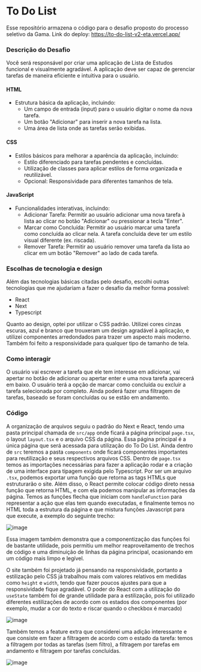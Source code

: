 
# To Do List
Esse repositório armazena o código para o desafio proposto do processo seletivo da Gama.
Link do deploy: https://to-do-list-v2-eta.vercel.app/
### Descrição do Desafio
Você será responsável por criar uma aplicação de Lista de Estudos funcional e visualmente
agradável. A aplicação deve ser capaz de gerenciar tarefas de maneira eficiente e intuitiva
para o usuário.
#### HTML
- Estrutura básica da aplicação, incluindo:
  - Um campo de entrada (input) para o usuário digitar o nome da nova
tarefa.
   - Um botão "Adicionar" para inserir a nova tarefa na lista.
   - Uma área de lista onde as tarefas serão exibidas.
#### CSS
- Estilos básicos para melhorar a aparência da aplicação, incluindo:
	- Estilo diferenciado para tarefas pendentes e concluídas.
	- Utilização de classes para aplicar estilos de forma organizada e
reutilizável.
	- Opcional: Responsividade para diferentes tamanhos de tela.
#### JavaScript
- Funcionalidades interativas, incluindo:
	 - Adicionar Tarefa: Permitir ao usuário adicionar uma nova tarefa à
lista ao clicar no botão "Adicionar" ou pressionar a tecla "Enter".
	- Marcar como Concluída: Permitir ao usuário marcar uma tarefa como
concluída ao clicar nela. A tarefa concluída deve ter um estilo visual
diferente (ex. riscada).
	- Remover Tarefa: Permitir ao usuário remover uma tarefa da lista ao
clicar em um botão "Remover" ao lado de cada tarefa.
### Escolhas de tecnologia e design
Além das tecnologias básicas citadas pelo desafio, escolhi outras tecnologias que me ajudariam a fazer o desafio da melhor forma possível:
- React
- Next
- Typescript

Quanto ao design, optei por utilizar o CSS padrão. Utilizei cores cinzas escuras, azul e branco que trouxeram um design agradável à aplicação, e utilizei componentes arredondados para trazer um aspecto mais moderno. Também foi feito a responsividade para qualquer tipo de tamanho de tela.

### Como interagir
O usuário vai escrever a tarefa que ele tem interesse em adicionar, vai apertar no botão de adicionar ou apertar enter e uma nova tarefa aparecerá em baixo. O usuário terá a opção de marcar como concluída ou excluir a tarefa selecionada por completo. Ainda poderá fazer uma filtragem de tarefas, baseado se foram concluídas ou se estão em andamento.

### Código
A organização de arquivos seguiu o padrão do Next e React, tendo uma pasta principal chamada de `src/app` onde ficará a página principal `page.tsx`, o layout `layout.tsx` e o arquivo CSS da página. Essa página principal é a única página que será acessada para utilização do To Do List. Ainda dentro de `src` teremos a pasta `components` onde ficará componentes importantes para reutilização e seus respectivos arquivos CSS.
Dentro de `page.tsx` temos as importações necessárias para fazer a aplicação rodar e a criação de uma interface para tipagem exigida pelo Typescript. Por ser um arquivo `.tsx`, podemos exportar uma função que retorna as tags HTMLs que estruturarão o site. Além disso, o React permite colocar código direto nessa função que retorna HTML, e com ela podemos manipular as informações da página. Temos as funções flecha que iniciam com `handleFunction` para representar a ação que elas tem quando executadas, e finalmente temos no HTML toda a estrutura da página e que mistura funções Javascript para que execute, a exemplo do seguinte trecho:

![image](https://github.com/user-attachments/assets/1a9f18a3-5115-431e-a61b-b852563a8cf5)

Essa imagem também demonstra que a componentização das funções foi de bastante utilidade, pois permitiu um melhor reaproveitamento de trechos de código e uma diminuição de linhas da página principal, ocasionando em um código mais limpo e legível.


O site também foi projetado já pensando na responsividade, portanto a estilização pelo CSS já trabalhou mais com valores relativos em medidas como `height` e `width`, tendo que fazer poucos ajustes para que a responsividade fique agradável. O poder do React com a utilização do `useState` também foi de grande utilidade para a estilização, pois foi utilizado diferentes estilizações de acordo com os estados dos componentes (por exemplo, mudar a cor do texto e riscar quando o checkbox é marcado)

![image](https://github.com/user-attachments/assets/5c4df375-35db-4d97-aaa2-06a8a3af83d8)

Também temos a feature extra que considerei uma adição interessante e que consiste em fazer a filtragem de acordo com o estado da tarefa: temos a filtragem por todas as tarefas (sem filtro), a filtragem por tarefas em andamento e filtragem por tarefas concluídas.

![image](https://github.com/user-attachments/assets/f49ed97e-06d3-46b7-9061-a969329f255a)

